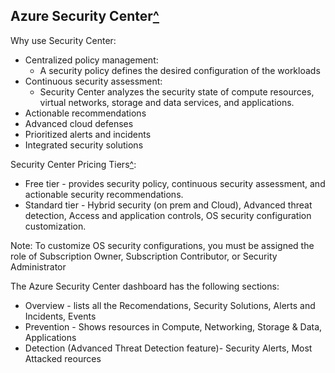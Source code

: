 ## Azure Security Center[^](https://docs.microsoft.com/en-us/azure/security-center/security-center-intro)

Why use Security Center:
* Centralized policy management:
    - A security policy defines the desired configuration of the workloads
* Continuous security assessment: 
    - Security Center analyzes the security state of compute resources, virtual networks, storage and data services, and applications.
* Actionable recommendations
* Advanced cloud defenses
* Prioritized alerts and incidents
* Integrated security solutions

Security Center Pricing Tiers[^](https://docs.microsoft.com/en-us/azure/security-center/security-center-pricing):
* Free tier - provides security policy, continuous security assessment, and actionable security recommendations.
* Standard tier - Hybrid security (on prem and Cloud), Advanced threat detection, Access and application controls, OS security configuration customization.

Note: To customize OS security configurations, you must be assigned the role of Subscription Owner, Subscription Contributor, or Security Administrator

The Azure Security Center dashboard has the following sections:
* Overview - lists all the Recomendations, Security Solutions, Alerts and Incidents, Events
* Prevention - Shows resources in Compute, Networking, Storage & Data, Applications
* Detection (Advanced Threat Detection feature)- Security Alerts, Most Attacked reources